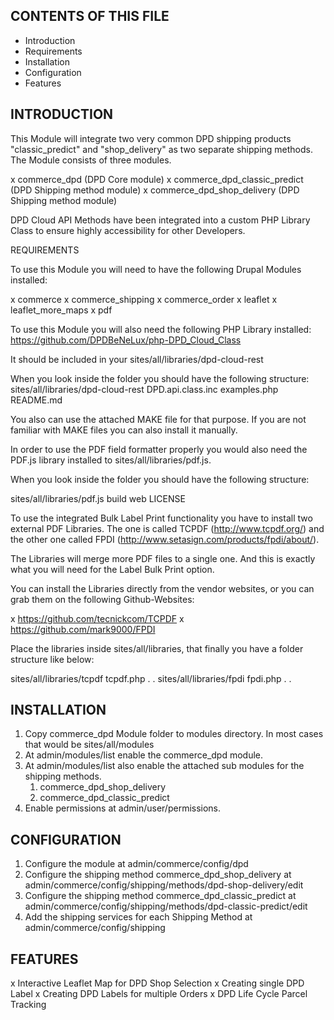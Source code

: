 CONTENTS OF THIS FILE
----------------------

  * Introduction
  * Requirements
  * Installation
  * Configuration
  * Features


INTRODUCTION
------------

This Module will integrate two very common DPD shipping products
"classic_predict" and "shop_delivery" as two separate shipping methods.
The Module consists of three modules.

 x commerce_dpd (DPD Core module)
 x commerce_dpd_classic_predict (DPD Shipping method module)
 x commerce_dpd_shop_delivery (DPD Shipping method module)

DPD Cloud API Methods have been integrated into a custom PHP Library Class
to ensure highly accessibility for other Developers.

REQUIREMENTS

To use this Module you will need to have the following Drupal Modules installed:

x commerce
x commerce_shipping
x commerce_order
x leaflet
x leaflet_more_maps
x pdf

To use this Module you will also need the following PHP Library installed:
https://github.com/DPDBeNeLux/php-DPD_Cloud_Class

It should be included in your sites/all/libraries/dpd-cloud-rest

When you look inside the folder you should have the following structure:
sites/all/libraries/dpd-cloud-rest
 DPD.api.class.inc
 examples.php
 README.md

You also can use the attached MAKE file for that purpose. If you are not familiar
with MAKE files you can also install it manually.

In order to use the PDF field formatter properly you would also need the PDF.js
library installed to sites/all/libraries/pdf.js.

When you look inside the folder you should have the following structure:

sites/all/libraries/pdf.js
 build
 web
 LICENSE

To use the integrated Bulk Label Print functionality you have to install
two external PDF Libraries. The one is called TCPDF (http://www.tcpdf.org/)
and the other one called FPDI (http://www.setasign.com/products/fpdi/about/).

The Libraries will merge more PDF files to a single one.
And this is exactly what you will need for the Label Bulk Print option.

You can install the Libraries directly from the vendor websites,
or you can grab them on the following Github-Websites:

x https://github.com/tecnickcom/TCPDF
x https://github.com/mark9000/FPDI

Place the libraries inside sites/all/libraries, that finally you have a folder
structure like below:

sites/all/libraries/tcpdf
 tcpdf.php
 .
 .
sites/all/libraries/fpdi
 fpdi.php
 .
 .

INSTALLATION
------------
1. Copy commerce_dpd Module folder to modules directory.
   In most cases that would be sites/all/modules
2. At admin/modules/list enable the commerce_dpd module.
3. At admin/modules/list also enable the attached sub modules
   for the shipping methods.
   1. commerce_dpd_shop_delivery
   2. commerce_dpd_classic_predict
4. Enable permissions at admin/user/permissions.

CONFIGURATION
-------------

1. Configure the module at admin/commerce/config/dpd
2. Configure the shipping method commerce_dpd_shop_delivery
   at admin/commerce/config/shipping/methods/dpd-shop-delivery/edit
3. Configure the shipping method commerce_dpd_classic_predict
   at admin/commerce/config/shipping/methods/dpd-classic-predict/edit
4. Add the shipping services for each Shipping Method at
   admin/commerce/config/shipping

FEATURES
--------

x Interactive Leaflet Map for DPD Shop Selection
x Creating single DPD Label
x Creating DPD Labels for multiple Orders
x DPD Life Cycle Parcel Tracking
